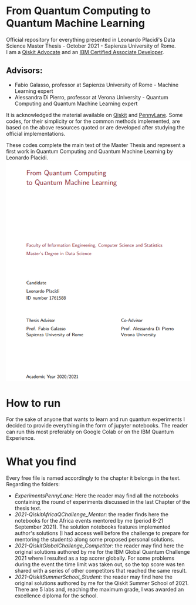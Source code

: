 # From Quantum Computing to Quantum Machine Learning
Official repository for everything presented in Leonardo Placidi's Data Science Master Thesis - October 2021 - Sapienza University of Rome.
<br>
I am a  <a href="https://www.credly.com/badges/519fac77-fea2-4649-bd46-22e5f1a3f1d8/public_url" target="_blank">Qiskit Advocate</a> and an <a href="https://www.credly.com/badges/aacdec95-e919-439b-ad6e-24753e42fd50?source=linked_in_profile" target="_blank">IBM Certified Associate Developer</a>.
<br>
## Advisors:
* Fabio Galasso, professor at Sapienza University of Rome - Machine Learning expert
* Alessandra Di Pierro, professor at Verona University - Quantum Computing and Quantum Machine Learning expert



It is acknowledged the material available on <a href="https://qiskit.org/" target="_blank">Qiskit</a> and <a href="https://pennylane.ai/" target="_blank">PennyLane</a>. Some codes, for their simplicity or for the common methods implemented, are based on the above resources quoted or are developed after studying the official implementations.<br>

These codes complete the main text of the Master Thesis and represent a first work in Quantum Computing and Quantum Machine Learning by Leonardo Placidi.
<br>
![alt text](https://github.com/Gruntrexpewrus/FromQCtoQML/blob/main/image.png)
<br>
# How to run

For the sake of anyone that wants to learn and run quantum experiments I decided to provide everything in the form of jupyter notebooks. The reader can run this most preferably on Google Colab or on the IBM Quantum Experience.

# What you find
Every free file is named accordingly to the chapter it belongs in the text. <br>
Regarding the folders:
* *ExperimentsPennyLane*: Here the reader may find all the notebooks containing the round of experiments discussed in the last Chapter of the thesis text.
* *2021-QiskitAfricaQChallenge_Mentor*: the reader finds here the notebooks for the Africa events mentored by me (period 8-21 September 2021). The solution notebooks features implemented author's solutions (I had access well before the challenge to prepare for mentoring the students) along some proposed personal solutions.
* *2021-QiskitGlobalChallenge_Competitor*: the reader may find here the original solutions authored by me for the IBM Global Quantum Challenge 2021 where I resulted as a top scorer globally. For some problems during the event the time limit was taken out, so the top score was ten shared with a series of other competitors that reached the same result.
* *2021-QiskitSummerSchool_Student*: the reader may find here the original solutions authored by me for the Qiskit Summer School of 2021. There are 5 labs and, reaching the maximum grade, I was awarded an excellence diploma for the school.
